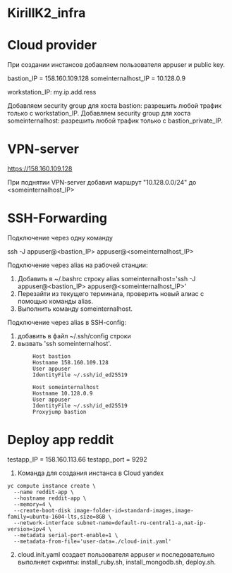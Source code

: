 # KirillK2_infra

# Сloud provider

При создании инстансов добавляем пользователя appuser и public key.

bastion_IP = 158.160.109.128
someinternalhost_IP = 10.128.0.9

workstation_IP: my.ip.add.ress

Добавляем security group для хоста bastion: разрешить любой трафик только с workstation_IP.
Добавляем security group для хоста someinternalhost: разрешить любой трафик только с bastion_private_IP.


# VPN-server

https://158.160.109.128

При поднятии VPN-server добавил маршрут "10.128.0.0/24" до <someinternalhost_IP>


# SSH-Forwarding

Подключение через одну команду

ssh -J appuser@<bastion_IP> appuser@<someinternalhost_IP>

Подключение через alias на рабочей станции:

1. Добавить в ~/.bashrc строку alias someinternalhost='ssh -J appuser@<bastion_IP> appuser@<someinternalhost_IP>'
2. Перезайти из текущего терминала, проверить новый алиас с помощью команды alias.
3. Выполнить команду someinternalhost.

Подключение через alias в SSH-config:

1. добавить в файл ~/.ssh/config строки
2. вызвать 'ssh someinternalhost'.

```
        Host bastion
        Hostname 158.160.109.128
        User appuser
        IdentityFile ~/.ssh/id_ed25519

        Host someinternalhost
        Hostname 10.128.0.9
        User appuser
        IdentityFile ~/.ssh/id_ed25519
        Proxyjump bastion
```
# Deploy app reddit

testapp_IP = 158.160.113.66
testapp_port = 9292

1. Команда для создания инстанса в Cloud yandex

```
yc compute instance create \
  --name reddit-app \
  --hostname reddit-app \
  --memory=4 \
  --create-boot-disk image-folder-id=standard-images,image-family=ubuntu-1604-lts,size=8GB \
  --network-interface subnet-name=default-ru-central1-a,nat-ip-version=ipv4 \
  --metadata serial-port-enable=1 \
  --metadata-from-file='user-data=./cloud-init.yaml'
```

2. cloud.init.yaml создает пользователя appuser и последовательно выполняет скрипты: install_ruby.sh, install_mongodb.sh, deploy.sh.
